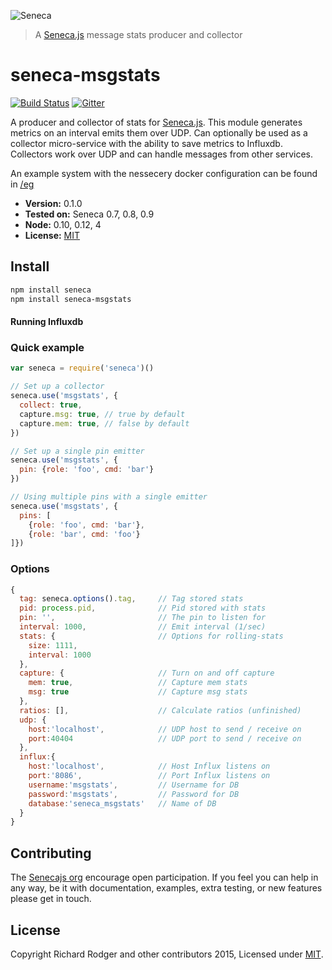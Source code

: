 ![Seneca](http://senecajs.org/files/assets/seneca-logo.png)
> A [Seneca.js][] message stats producer and collector

# seneca-msgstats
[![Build Status][travis-badge]][travis-url]
[![Gitter][gitter-badge]][gitter-url]

A producer and collector of stats for [Seneca.js][]. This module generates metrics on an interval emits
them over UDP. Can optionally be used as a collector micro-service with the ability to save metrics to
Influxdb. Collectors work over UDP and can handle messages from other services.

An example system with the nessecery docker configuration can be found in [/eg](./eg)

- __Version:__ 0.1.0
- __Tested on:__ Seneca 0.7, 0.8, 0.9
- __Node:__ 0.10, 0.12, 4
- __License:__ [MIT][]

## Install

```sh
npm install seneca
npm install seneca-msgstats
```

#### Running Influxdb


### Quick example


```js
var seneca = require('seneca')()

// Set up a collector
seneca.use('msgstats', {
  collect: true,
  capture.msg: true, // true by default
  capture.mem: true, // false by default
})

// Set up a single pin emitter
seneca.use('msgstats', {
  pin: {role: 'foo', cmd: 'bar'}
})

// Using multiple pins with a single emitter
seneca.use('msgstats', {
  pins: [
    {role: 'foo', cmd: 'bar'},
    {role: 'bar', cmd: 'foo'}
]})
```

### Options

```js
{
  tag: seneca.options().tag,     // Tag stored stats
  pid: process.pid,              // Pid stored with stats
  pin: '',                       // The pin to listen for
  interval: 1000,                // Emit interval (1/sec)
  stats: {                       // Options for rolling-stats
    size: 1111,
    interval: 1000
  },
  capture: {                     // Turn on and off capture
    mem: true,                   // Capture mem stats
    msg: true                    // Capture msg stats
  },
  ratios: [],                    // Calculate ratios (unfinished)
  udp: {
    host:'localhost',            // UDP host to send / receive on
    port:40404                   // UDP port to send / receive on
  },
  influx:{
    host:'localhost',            // Host Influx listens on
    port:'8086',                 // Port Influx listens on
    username:'msgstats',         // Username for DB
    password:'msgstats',         // Password for DB
    database:'seneca_msgstats'   // Name of DB
  }
}
```


## Contributing
The [Senecajs org][] encourage open participation. If you feel you can help in any way, be it with
documentation, examples, extra testing, or new features please get in touch.

## License
Copyright Richard Rodger and other contributors 2015, Licensed under [MIT][].

[travis-badge]: https://travis-ci.org/senecajs/seneca-msgstats.svg
[travis-url]: https://travis-ci.org/senecajs/seneca-msgstats
[gitter-badge]: https://badges.gitter.im/Join%20Chat.svg
[gitter-url]: https://gitter.im/senecajs/seneca

[MIT]: ./LICENSE
[Senecajs org]: https://github.com/senecajs/
[Seneca.js]: https://www.npmjs.com/package/seneca
[senecajs.org]: http://senecajs.org/
[github issue]: https://github.com/senecajs/seneca-msgstats/issues
[@senecajs]: http://twitter.com/senecajs
